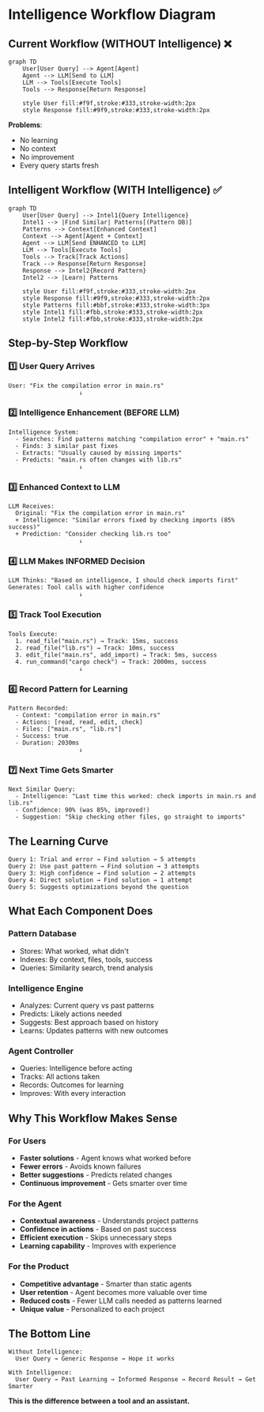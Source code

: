 # Intelligence Workflow Diagram

## Current Workflow (WITHOUT Intelligence) ❌

```mermaid
graph TD
    User[User Query] --> Agent[Agent]
    Agent --> LLM[Send to LLM]
    LLM --> Tools[Execute Tools]
    Tools --> Response[Return Response]
    
    style User fill:#f9f,stroke:#333,stroke-width:2px
    style Response fill:#9f9,stroke:#333,stroke-width:2px
```

**Problems**:
- No learning
- No context
- No improvement
- Every query starts fresh

## Intelligent Workflow (WITH Intelligence) ✅

```mermaid
graph TD
    User[User Query] --> Intel1{Query Intelligence}
    Intel1 --> |Find Similar| Patterns[(Pattern DB)]
    Patterns --> Context[Enhanced Context]
    Context --> Agent[Agent + Context]
    Agent --> LLM[Send ENHANCED to LLM]
    LLM --> Tools[Execute Tools]
    Tools --> Track[Track Actions]
    Track --> Response[Return Response]
    Response --> Intel2{Record Pattern}
    Intel2 --> |Learn| Patterns
    
    style User fill:#f9f,stroke:#333,stroke-width:2px
    style Response fill:#9f9,stroke:#333,stroke-width:2px
    style Patterns fill:#bbf,stroke:#333,stroke-width:3px
    style Intel1 fill:#fbb,stroke:#333,stroke-width:2px
    style Intel2 fill:#fbb,stroke:#333,stroke-width:2px
```

## Step-by-Step Workflow

### 1️⃣ User Query Arrives
```
User: "Fix the compilation error in main.rs"
                    ↓
```

### 2️⃣ Intelligence Enhancement (BEFORE LLM)
```
Intelligence System:
  - Searches: Find patterns matching "compilation error" + "main.rs"
  - Finds: 3 similar past fixes
  - Extracts: "Usually caused by missing imports"
  - Predicts: "main.rs often changes with lib.rs"
                    ↓
```

### 3️⃣ Enhanced Context to LLM
```
LLM Receives:
  Original: "Fix the compilation error in main.rs"
  + Intelligence: "Similar errors fixed by checking imports (85% success)"
  + Prediction: "Consider checking lib.rs too"
                    ↓
```

### 4️⃣ LLM Makes INFORMED Decision
```
LLM Thinks: "Based on intelligence, I should check imports first"
Generates: Tool calls with higher confidence
                    ↓
```

### 5️⃣ Track Tool Execution
```
Tools Execute:
  1. read_file("main.rs") → Track: 15ms, success
  2. read_file("lib.rs") → Track: 10ms, success  
  3. edit_file("main.rs", add_import) → Track: 5ms, success
  4. run_command("cargo check") → Track: 2000ms, success
                    ↓
```

### 6️⃣ Record Pattern for Learning
```
Pattern Recorded:
  - Context: "compilation error in main.rs"
  - Actions: [read, read, edit, check]
  - Files: ["main.rs", "lib.rs"]
  - Success: true
  - Duration: 2030ms
                    ↓
```

### 7️⃣ Next Time Gets Smarter
```
Next Similar Query:
  - Intelligence: "Last time this worked: check imports in main.rs and lib.rs"
  - Confidence: 90% (was 85%, improved!)
  - Suggestion: "Skip checking other files, go straight to imports"
```

## The Learning Curve

```
Query 1: Trial and error → Find solution → 5 attempts
Query 2: Use past pattern → Find solution → 3 attempts  
Query 3: High confidence → Find solution → 2 attempts
Query 4: Direct solution → Find solution → 1 attempt
Query 5: Suggests optimizations beyond the question
```

## What Each Component Does

### Pattern Database
- Stores: What worked, what didn't
- Indexes: By context, files, tools, success
- Queries: Similarity search, trend analysis

### Intelligence Engine
- Analyzes: Current query vs past patterns
- Predicts: Likely actions needed
- Suggests: Best approach based on history
- Learns: Updates patterns with new outcomes

### Agent Controller
- Queries: Intelligence before acting
- Tracks: All actions taken
- Records: Outcomes for learning
- Improves: With every interaction

## Why This Workflow Makes Sense

### For Users
- **Faster solutions** - Agent knows what worked before
- **Fewer errors** - Avoids known failures
- **Better suggestions** - Predicts related changes
- **Continuous improvement** - Gets smarter over time

### For the Agent
- **Contextual awareness** - Understands project patterns
- **Confidence in actions** - Based on past success
- **Efficient execution** - Skips unnecessary steps
- **Learning capability** - Improves with experience

### For the Product
- **Competitive advantage** - Smarter than static agents
- **User retention** - Agent becomes more valuable over time
- **Reduced costs** - Fewer LLM calls needed as patterns learned
- **Unique value** - Personalized to each project

## The Bottom Line

```
Without Intelligence:
  User Query → Generic Response → Hope it works

With Intelligence:
  User Query → Past Learning → Informed Response → Record Result → Get Smarter
```

**This is the difference between a tool and an assistant.**